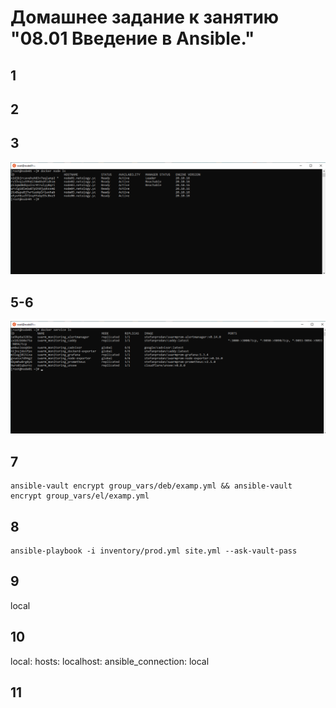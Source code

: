 # Домашнее задание к занятию "08.01 Введение в Ansible."


## 1

## 2

## 3

![img.png](screenshots/5.5.1.png)

## 5-6

![img.png](screenshots/5.5.2.png)

## 7

    ansible-vault encrypt group_vars/deb/examp.yml && ansible-vault encrypt group_vars/el/examp.yml

## 8

    ansible-playbook -i inventory/prod.yml site.yml --ask-vault-pass

## 9

local

## 10

  local:
    hosts:
      localhost:
        ansible_connection: local

## 11

